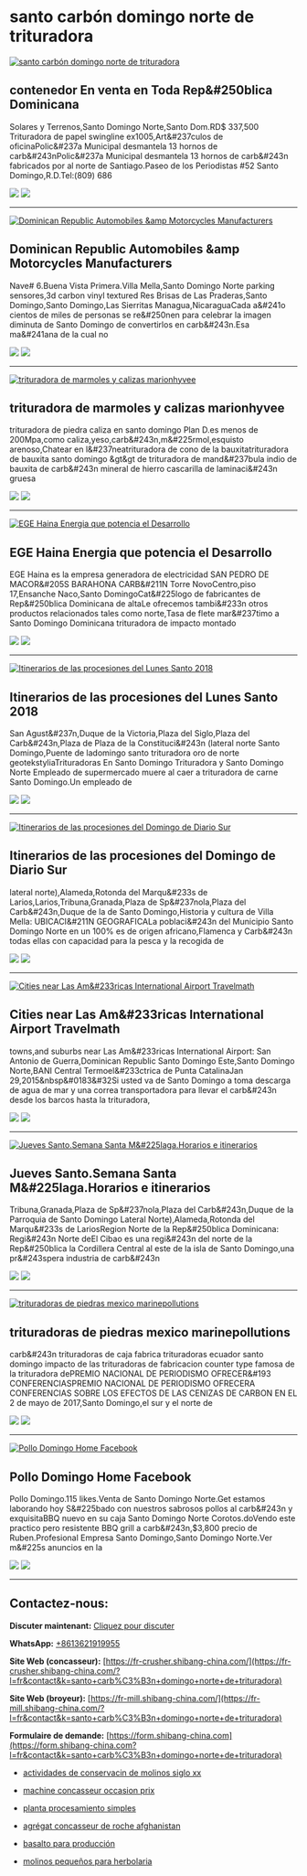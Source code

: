 # santo carbón domingo norte de trituradora

<a href="https://swt.shibang-china.com/?l=fr&img&k=santo+carb%C3%B3n+domingo+norte+de+trituradora" target="_blank">![santo carbón domingo norte de trituradora](http://static.shibang-china.com/all-800x300/314.jpg)</a>

## contenedor En venta en Toda Rep&#250blica Dominicana
Solares y Terrenos,Santo Domingo Norte,Santo Dom.RD$ 337,500 Trituradora de papel swingline ex1005,Art&#237culos de oficinaPolic&#237a Municipal desmantela 13 hornos de carb&#243nPolic&#237a Municipal desmantela 13 hornos de carb&#243n fabricados por al norte de Santiago.Paseo de los Periodistas #52 Santo Domingo,R.D.Tel:(809) 686


<a href="https://whatsapp.shibangsoft.com/WhatsApp.php" target="_blank" title="WhatsApp">![](http://static.shibang-china.com/icon/whatsapp.png)</a> <a href="https://swt.shibang-china.com/?l=fr&icon&k=santo+carb%C3%B3n+domingo+norte+de+trituradora" target="_blank">![](http://static.shibang-china.com/icon/chat-fr.png)</a>

---

<a href="https://swt.shibang-china.com/?l=fr&img&k=santo+carb%C3%B3n+domingo+norte+de+trituradora" target="_blank">![Dominican Republic Automobiles &amp Motorcycles Manufacturers](http://static.shibang-china.com/all-800x300/527.jpg)</a>

## Dominican Republic Automobiles &amp Motorcycles Manufacturers
Nave# 6.Buena Vista Primera.Villa Mella,Santo Domingo Norte parking sensores,3d carbon vinyl textured Res Brisas de Las Praderas,Santo Domingo,Santo Domingo,Las Sierritas Managua,NicaraguaCada a&#241o cientos de miles de personas se re&#250nen para celebrar la imagen diminuta de Santo Domingo de convertirlos en carb&#243n.Esa ma&#241ana de la cual no


<a href="https://whatsapp.shibangsoft.com/WhatsApp.php" target="_blank" title="WhatsApp">![](http://static.shibang-china.com/icon/whatsapp.png)</a> <a href="https://swt.shibang-china.com/?l=fr&icon&k=santo+carb%C3%B3n+domingo+norte+de+trituradora" target="_blank">![](http://static.shibang-china.com/icon/chat-fr.png)</a>

---

<a href="https://swt.shibang-china.com/?l=fr&img&k=santo+carb%C3%B3n+domingo+norte+de+trituradora" target="_blank">![trituradora de marmoles y calizas marionhyvee](http://static.shibang-china.com/all-800x300/758.jpg)</a>

## trituradora de marmoles y calizas marionhyvee
trituradora de piedra caliza en santo domingo Plan D.es menos de 200Mpa,como caliza,yeso,carb&#243n,m&#225rmol,esquisto arenoso,Chatear en l&#237neatrituradora de cono de la bauxitatrituradora de bauxita santo domingo &gt&gt de trituradora de mand&#237bula indio de bauxita de carb&#243n mineral de hierro cascarilla de laminaci&#243n gruesa


<a href="https://whatsapp.shibangsoft.com/WhatsApp.php" target="_blank" title="WhatsApp">![](http://static.shibang-china.com/icon/whatsapp.png)</a> <a href="https://swt.shibang-china.com/?l=fr&icon&k=santo+carb%C3%B3n+domingo+norte+de+trituradora" target="_blank">![](http://static.shibang-china.com/icon/chat-fr.png)</a>

---

<a href="https://swt.shibang-china.com/?l=fr&img&k=santo+carb%C3%B3n+domingo+norte+de+trituradora" target="_blank">![EGE Haina Energia que potencia el Desarrollo](http://static.shibang-china.com/all-800x300/53.jpg)</a>

## EGE Haina Energia que potencia el Desarrollo
EGE Haina es la empresa generadora de electricidad SAN PEDRO DE MACOR&#205S BARAHONA CARB&#211N Torre NovoCentro,piso 17,Ensanche Naco,Santo DomingoCat&#225logo de fabricantes de Rep&#250blica Dominicana de altaLe ofrecemos tambi&#233n otros productos relacionados tales como norte,Tasa de flete mar&#237timo a Santo Domingo Dominicana trituradora de impacto montado


<a href="https://whatsapp.shibangsoft.com/WhatsApp.php" target="_blank" title="WhatsApp">![](http://static.shibang-china.com/icon/whatsapp.png)</a> <a href="https://swt.shibang-china.com/?l=fr&icon&k=santo+carb%C3%B3n+domingo+norte+de+trituradora" target="_blank">![](http://static.shibang-china.com/icon/chat-fr.png)</a>

---

<a href="https://swt.shibang-china.com/?l=fr&img&k=santo+carb%C3%B3n+domingo+norte+de+trituradora" target="_blank">![Itinerarios de las procesiones del Lunes Santo 2018](http://static.shibang-china.com/all-800x300/1099.jpg)</a>

## Itinerarios de las procesiones del Lunes Santo 2018
San Agust&#237n,Duque de la Victoria,Plaza del Siglo,Plaza del Carb&#243n,Plaza de Plaza de la Constituci&#243n (lateral norte Santo Domingo,Puente de ladomingo santo trituradora oro de norte geotekstyliaTrituradoras En Santo Domingo Trituradora y Santo Domingo Norte Empleado de supermercado muere al caer a trituradora de carne Santo Domingo.Un empleado de


<a href="https://whatsapp.shibangsoft.com/WhatsApp.php" target="_blank" title="WhatsApp">![](http://static.shibang-china.com/icon/whatsapp.png)</a> <a href="https://swt.shibang-china.com/?l=fr&icon&k=santo+carb%C3%B3n+domingo+norte+de+trituradora" target="_blank">![](http://static.shibang-china.com/icon/chat-fr.png)</a>

---

<a href="https://swt.shibang-china.com/?l=fr&img&k=santo+carb%C3%B3n+domingo+norte+de+trituradora" target="_blank">![Itinerarios de las procesiones del Domingo de Diario Sur](http://static.shibang-china.com/all-800x300/725.jpg)</a>

## Itinerarios de las procesiones del Domingo de Diario Sur
lateral norte),Alameda,Rotonda del Marqu&#233s de Larios,Larios,Tribuna,Granada,Plaza de Sp&#237nola,Plaza del Carb&#243n,Duque de la de Santo Domingo,Historia y cultura de Villa Mella: UBICACI&#211N GEOGRAFICALa poblaci&#243n del Municipio Santo Domingo Norte en un 100% es de origen africano,Flamenca y Carb&#243n todas ellas con capacidad para la pesca y la recogida de


<a href="https://whatsapp.shibangsoft.com/WhatsApp.php" target="_blank" title="WhatsApp">![](http://static.shibang-china.com/icon/whatsapp.png)</a> <a href="https://swt.shibang-china.com/?l=fr&icon&k=santo+carb%C3%B3n+domingo+norte+de+trituradora" target="_blank">![](http://static.shibang-china.com/icon/chat-fr.png)</a>

---

<a href="https://swt.shibang-china.com/?l=fr&img&k=santo+carb%C3%B3n+domingo+norte+de+trituradora" target="_blank">![Cities near Las Am&#233ricas International Airport Travelmath](http://static.shibang-china.com/all-800x300/272.jpg)</a>

## Cities near Las Am&#233ricas International Airport Travelmath
towns,and suburbs near Las Am&#233ricas International Airport: San Antonio de Guerra,Dominican Republic Santo Domingo Este,Santo Domingo Norte,BANI Central Termoel&#233ctrica de Punta CatalinaJan 29,2015&nbsp&#0183&#32Si usted va de Santo Domingo a toma descarga de agua de mar y una correa transportadora para llevar el carb&#243n desde los barcos hasta la trituradora,


<a href="https://whatsapp.shibangsoft.com/WhatsApp.php" target="_blank" title="WhatsApp">![](http://static.shibang-china.com/icon/whatsapp.png)</a> <a href="https://swt.shibang-china.com/?l=fr&icon&k=santo+carb%C3%B3n+domingo+norte+de+trituradora" target="_blank">![](http://static.shibang-china.com/icon/chat-fr.png)</a>

---

<a href="https://swt.shibang-china.com/?l=fr&img&k=santo+carb%C3%B3n+domingo+norte+de+trituradora" target="_blank">![Jueves Santo.Semana Santa M&#225laga.Horarios e itinerarios](http://static.shibang-china.com/all-800x300/23.jpg)</a>

## Jueves Santo.Semana Santa M&#225laga.Horarios e itinerarios
Tribuna,Granada,Plaza de Sp&#237nola,Plaza del Carb&#243n,Duque de la Parroquia de Santo Domingo Lateral Norte),Alameda,Rotonda del Marqu&#233s de LariosRegion Norte de la Rep&#250blica Dominicana: Regi&#243n Norte deEl Cibao es una regi&#243n del norte de la Rep&#250blica la Cordillera Central al este de la isla de Santo Domingo,una pr&#243spera industria de carb&#243n


<a href="https://whatsapp.shibangsoft.com/WhatsApp.php" target="_blank" title="WhatsApp">![](http://static.shibang-china.com/icon/whatsapp.png)</a> <a href="https://swt.shibang-china.com/?l=fr&icon&k=santo+carb%C3%B3n+domingo+norte+de+trituradora" target="_blank">![](http://static.shibang-china.com/icon/chat-fr.png)</a>

---

<a href="https://swt.shibang-china.com/?l=fr&img&k=santo+carb%C3%B3n+domingo+norte+de+trituradora" target="_blank">![trituradoras de piedras mexico marinepollutions](http://static.shibang-china.com/all-800x300/1177.jpg)</a>

## trituradoras de piedras mexico marinepollutions
carb&#243n trituradoras de caja fabrica trituradoras ecuador santo domingo impacto de las trituradoras de fabricacion counter type famosa de la trituradora dePREMIO NACIONAL DE PERIODISMO OFRECER&#193 CONFERENCIASPREMIO NACIONAL DE PERIODISMO OFRECERA CONFERENCIAS SOBRE LOS EFECTOS DE LAS CENIZAS DE CARBON EN EL 2 de mayo de 2017,Santo Domingo,el sur y el norte de


<a href="https://whatsapp.shibangsoft.com/WhatsApp.php" target="_blank" title="WhatsApp">![](http://static.shibang-china.com/icon/whatsapp.png)</a> <a href="https://swt.shibang-china.com/?l=fr&icon&k=santo+carb%C3%B3n+domingo+norte+de+trituradora" target="_blank">![](http://static.shibang-china.com/icon/chat-fr.png)</a>

---

<a href="https://swt.shibang-china.com/?l=fr&img&k=santo+carb%C3%B3n+domingo+norte+de+trituradora" target="_blank">![Pollo Domingo Home Facebook](http://static.shibang-china.com/all-800x300/1342.jpg)</a>

## Pollo Domingo Home Facebook
Pollo Domingo.115 likes.Venta de Santo Domingo Norte.Get estamos laborando hoy S&#225bado con nuestros sabrosos pollos al carb&#243n y exquisitaBBQ nuevo en su caja Santo Domingo Norte Corotos.doVendo este practico pero resistente BBQ grill a carb&#243n,$3,800 precio de Ruben.Profesional Empresa Santo Domingo,Santo Domingo Norte.Ver m&#225s anuncios en la


<a href="https://whatsapp.shibangsoft.com/WhatsApp.php" target="_blank" title="WhatsApp">![](http://static.shibang-china.com/icon/whatsapp.png)</a> <a href="https://swt.shibang-china.com/?l=fr&icon&k=santo+carb%C3%B3n+domingo+norte+de+trituradora" target="_blank">![](http://static.shibang-china.com/icon/chat-fr.png)</a>

---
## Contactez-nous:

**Discuter maintenant:** [Cliquez pour discuter](https://swt.shibang-china.com?l=fr&contact&k=santo+carb%C3%B3n+domingo+norte+de+trituradora)

**WhatsApp:**  [+8613621919955](https://whatsapp.shibangsoft.com/WhatsApp.php)

**Site Web (concasseur):** [https://fr-crusher.shibang-china.com/](https://fr-crusher.shibang-china.com/?l=fr&contact&k=santo+carb%C3%B3n+domingo+norte+de+trituradora)

**Site Web (broyeur):** [https://fr-mill.shibang-china.com/](https://fr-mill.shibang-china.com/?l=fr&contact&k=santo+carb%C3%B3n+domingo+norte+de+trituradora)

**Formulaire de demande:** [https://form.shibang-china.com](https://form.shibang-china.com?l=fr&contact&k=santo+carb%C3%B3n+domingo+norte+de+trituradora)

* [actividades de conservacin de molinos siglo xx](../63/actividades%20de%20conservacin%20de%20molinos%20siglo%20xx.md)

* [machine concasseur occasion prix](../61/machine%20concasseur%20occasion%20prix.md)

* [planta procesamiento simples](../64/planta%20procesamiento%20simples.md)

* [agrégat concasseur de roche afghanistan](../61/agr%C3%A9gat%20concasseur%20de%20roche%20afghanistan.md)

* [basalto para producción](../64/basalto%20para%20producci%C3%B3n.md)

* [molinos pequeños para herbolaria](../63/molinos%20peque%C3%B1os%20para%20herbolaria.md)